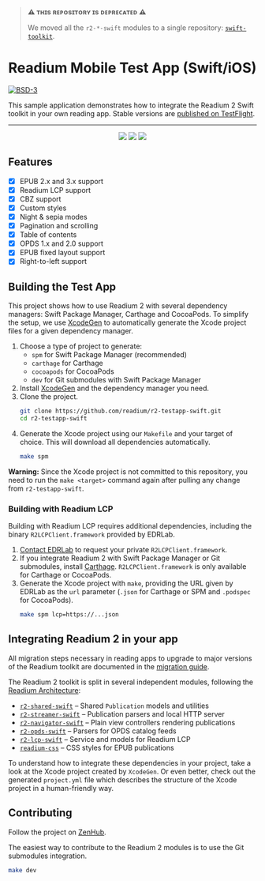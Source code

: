 > **:warning: ᴛʜɪs ʀᴇᴘᴏsɪᴛᴏʀʏ ɪs ᴅᴇᴘʀᴇᴄᴀᴛᴇᴅ :warning:**
>
> We moved all the `r2-*-swift` modules to a single repository: [`swift-toolkit`](https://github.com/readium/swift-toolkit).

# Readium Mobile Test App (Swift/iOS)

[![BSD-3](https://img.shields.io/badge/License-BSD--3-brightgreen.svg)](https://opensource.org/licenses/BSD-3-Clause)

This sample application demonstrates how to integrate the Readium 2 Swift toolkit in your own reading app. Stable versions are [published on TestFlight](https://testflight.apple.com/join/lYEMEfBr).

---

<div align="center">
<img src="https://media.giphy.com/media/hAttjic8neYp2/giphy.gif"/>
<img src="https://media.giphy.com/media/13ivNbjbbUT41a/giphy.gif"/>
<img src="https://media.giphy.com/media/l378cRkMNuKx2AOAw/giphy.gif"/>
</div>

## Features

- [x] EPUB 2.x and 3.x support
- [x] Readium LCP support
- [x] CBZ support
- [x] Custom styles
- [x] Night & sepia modes
- [x] Pagination and scrolling
- [x] Table of contents
- [x] OPDS 1.x and 2.0 support
- [x] EPUB fixed layout support
- [x] Right-to-left support

## Building the Test App

This project shows how to use Readium 2 with several dependency managers: Swift Package Manager, Carthage and CocoaPods. To simplify the setup, we use [XcodeGen](https://github.com/yonaskolb/XcodeGen) to automatically generate the Xcode project files for a given dependency manager.

1. Choose a type of project to generate:
    * `spm` for Swift Package Manager (recommended)
    * `carthage` for Carthage
    * `cocoapods` for CocoaPods
    * `dev` for Git submodules with Swift Package Manager
2. Install [XcodeGen](https://github.com/yonaskolb/XcodeGen) and the dependency manager you need.
3. Clone the project.
    ```sh
    git clone https://github.com/readium/r2-testapp-swift.git
    cd r2-testapp-swift
    ```
4. Generate the Xcode project using our `Makefile` and your target of choice. This will download all dependencies automatically.
    ```sh
    make spm
    ```
**Warning:** Since the Xcode project is not committed to this repository, you need to run the `make <target>` command again after pulling any change from `r2-testapp-swift`.

### Building with Readium LCP

Building with Readium LCP requires additional dependencies, including the binary `R2LCPClient.framework` provided by EDRLab.

1. [Contact EDRLab](mailto:contact@edrlab.org) to request your private `R2LCPClient.framework`.
2. If you integrate Readium 2 with Swift Package Manager or Git submodules, install [Carthage](https://github.com/Carthage/Carthage). `R2LCPClient.framework` is only available for Carthage or CocoaPods.
3. Generate the Xcode project with `make`, providing the URL given by EDRLab as the `url` parameter (`.json` for Carthage or SPM and `.podspec` for CocoaPods).
    ```sh
    make spm lcp=https://...json
    ```

## Integrating Readium 2 in your app

All migration steps necessary in reading apps to upgrade to major versions of the Readium toolkit are documented in the [migration guide](https://readium.org/mobile/swift/migration-guide).

The Readium 2 toolkit is split in several independent modules, following the [Readium Architecture](https://github.com/readium/architecture):

* [`r2-shared-swift`](https://github.com/readium/r2-shared-swift) – Shared `Publication` models and utilities
* [`r2-streamer-swift`](https://github.com/readium/r2-streamer-swift) – Publication parsers and local HTTP server
* [`r2-navigator-swift`](https://github.com/readium/r2-navigator-swift) – Plain view controllers rendering publications
* [`r2-opds-swift`](https://github.com/readium/r2-opds-swift) – Parsers for OPDS catalog feeds
* [`r2-lcp-swift`](https://github.com/readium/r2-lcp-swift) – Service and models for Readium LCP
* [`readium-css`](https://github.com/readium/readium-css) – CSS styles for EPUB publications

To understand how to integrate these dependencies in your project, take a look at the Xcode project created by `XcodeGen`. Or even better, check out the generated `project.yml` file which describes the structure of the Xcode project in a human-friendly way.

## Contributing

Follow the project on [ZenHub](https://app.zenhub.com/workspace/o/readium/r2-testapp-swift/boards).

The easiest way to contribute to the Readium 2 modules is to use the Git submodules integration.

```sh
make dev
```

